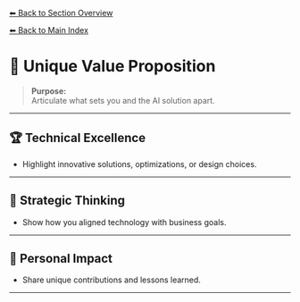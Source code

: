 [⬅ Back to Section Overview](README.md)

[⬅ Back to Main Index](../../INDEX.md)

# 💎 Unique Value Proposition

> **Purpose:**  
> Articulate what sets you and the AI solution apart.

---

## 🏆 Technical Excellence

- Highlight innovative solutions, optimizations, or design choices.

---

## 🧠 Strategic Thinking

- Show how you aligned technology with business goals.

---

## 🌟 Personal Impact

- Share unique contributions and lessons learned.

---